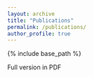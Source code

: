 ```yaml
---
layout: archive
title: "Publications"
permalink: /publications/
author_profile: true
---
```


{% include base_path %}

Full version in PDF
